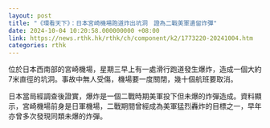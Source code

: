 ```yaml
---
layout: post
title: "《環看天下》：日本宮崎機場跑道炸出坑洞　證為二戰美軍遺留炸彈"
date: 2024-10-04 10:20:58.000000000 +08:00
link: https://news.rthk.hk/rthk/ch/component/k2/1773220-20241004.htm
categories: rthk
---
```


位於日本西南部的宮崎機場，星期三早上有一處滑行跑道發生爆炸，造成一個大約7米直徑的坑洞。事故中無人受傷，機場要一度關閉，幾十個航班要取消。

日本當局經調查後證實，爆炸是一個二戰時期美軍投下但未爆的炸彈造成。資料顯示，宮崎機場前身是日軍機場，二戰期間曾經成為美軍猛烈轟炸的目標之一，早年亦曾多次發現同類未爆的炸彈。
